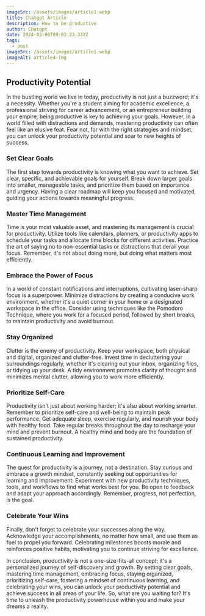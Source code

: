 ```yaml
---
imageSrc: /assets/images/article1.webp
title: Chatgpt Article
description: How to be productive
author: Chatgpt
date: 2024-03-06T09:03:23.332Z
tags:
  - post
imageSrc: /assets/images/article1.webp
imageAlt: article4-img
---
```

## Productivity Potential
In the bustling world we live in today, productivity is not just a buzzword; it's a necessity. Whether you're a student aiming for academic excellence, a professional striving for career advancement, or an entrepreneur building your empire, being productive is key to achieving your goals. However, in a world filled with distractions and demands, mastering productivity can often feel like an elusive feat. Fear not, for with the right strategies and mindset, you can unlock your productivity potential and soar to new heights of success.



### Set Clear Goals 
The first step towards productivity is knowing what you want to achieve. Set clear, specific, and achievable goals for yourself. Break down larger goals into smaller, manageable tasks, and prioritize them based on importance and urgency. Having a clear roadmap will keep you focused and motivated, guiding your actions towards meaningful progress.



### Master Time Management 
Time is your most valuable asset, and mastering its management is crucial for productivity. Utilize tools like calendars, planners, or productivity apps to schedule your tasks and allocate time blocks for different activities. Practice the art of saying no to non-essential tasks or distractions that derail your focus. Remember, it's not about doing more, but doing what matters most efficiently.



### Embrace the Power of Focus
In a world of constant notifications and interruptions, cultivating laser-sharp focus is a superpower. Minimize distractions by creating a conducive work environment, whether it's a quiet corner in your home or a designated workspace in the office. Consider using techniques like the Pomodoro Technique, where you work for a focused period, followed by short breaks, to maintain productivity and avoid burnout.



### Stay Organized
Clutter is the enemy of productivity. Keep your workspace, both physical and digital, organized and clutter-free. Invest time in decluttering your surroundings regularly, whether it's clearing out your inbox, organizing files, or tidying up your desk. A tidy environment promotes clarity of thought and minimizes mental clutter, allowing you to work more efficiently.



### Prioritize Self-Care 
Productivity isn't just about working harder; it's also about working smarter. Remember to prioritize self-care and well-being to maintain peak performance. Get adequate sleep, exercise regularly, and nourish your body with healthy food. Take regular breaks throughout the day to recharge your mind and prevent burnout. A healthy mind and body are the foundation of sustained productivity.



### Continuous Learning and Improvement 
The quest for productivity is a journey, not a destination. Stay curious and embrace a growth mindset, constantly seeking out opportunities for learning and improvement. Experiment with new productivity techniques, tools, and workflows to find what works best for you. Be open to feedback and adapt your approach accordingly. Remember, progress, not perfection, is the goal.



### Celebrate Your Wins
Finally, don't forget to celebrate your successes along the way. Acknowledge your accomplishments, no matter how small, and use them as fuel to propel you forward. Celebrating milestones boosts morale and reinforces positive habits, motivating you to continue striving for excellence.



In conclusion, productivity is not a one-size-fits-all concept; it's a personalized journey of self-discovery and growth. By setting clear goals, mastering time management, embracing focus, staying organized, prioritizing self-care, fostering a mindset of continuous learning, and celebrating your wins, you can unlock your productivity potential and achieve success in all areas of your life. So, what are you waiting for? It's time to unleash the productivity powerhouse within you and make your dreams a reality.
